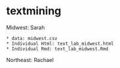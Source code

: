 # textmining

Midwest: Sarah

    * data: midwest.csv
    * Individual Html: text_lab_midwest.html
    * Individual Rmd: text_lab_midwest.Rmd
    
Northeast: Rachael
